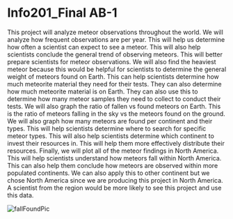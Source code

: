 # Info201_Final AB-1

This project will analyze meteor observations throughout the world. We will analyze how frequent observations are per year. This will help us determine how often a scientist can expect to see a meteor. This will also help scientists conclude the general trend of observing meteors. This will better prepare scientists for meteor observations. We will also find the heaviest meteor because this would be helpful for scientists to determine the general weight of meteors found on Earth. This can help scientists determine how much meteorite material they need for their tests. They can also determine how much meteorite material is on Earth. They can also use this to determine how many meteor samples they need to collect to conduct their tests. We will also graph the ratio of fallen vs found meteors on Earth. This is the ratio of meteors falling in the sky vs the meteors found on the ground. We will also graph how many meteors are found per continent and their types. This will help scientists determine where to search for specific meteor types. This will also help scientists determine which continent to invest their resources in. This will help them more effectively distribute their resources. Finally, we will plot all of the meteor findings in North America. This will help scientists understand how meteors fall within North America. This can also help them conclude how meteors are observed within more populated continents. We can also apply this to other continent but we chose North America since we are producing this project in North America. A scientist from the region would be more likely to see this project and use this data.

![fallFoundPic](https://github.com/KyleDuCS/Info201_Final/assets/121976937/e9687455-f14b-4395-8503-eef3f0d537bc)
